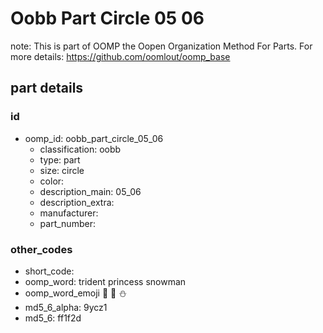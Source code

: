 # Oobb Part Circle 05 06  

note: This is part of OOMP the Oopen Organization Method For Parts. For more details: https://github.com/oomlout/oomp_base

##  part details





### id
* oomp_id: oobb_part_circle_05_06
  * classification: oobb
  * type: part
  * size: circle
  * color: 
  * description_main: 05_06
  * description_extra: 
  * manufacturer: 
  * part_number: 

### other_codes
* short_code: 
* oomp_word: trident princess snowman
* oomp_word_emoji :trident: :princess: :snowman:
* md5_6_alpha: 9ycz1
* md5_6: ff1f2d